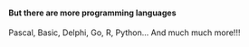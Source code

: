 #### But there are more programming languages

Pascal, Basic, Delphi, Go, R, Python... And much much more!!!
